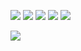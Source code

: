 [<img src="https://img.shields.io/badge/website-000000?style=for-the-badge&logo=About.me&logoColor=white" />](https://www.arjunmahar.com)
[<img src="https://img.shields.io/badge/LinkedIn-0077B5?style=for-the-badge&logo=linkedin&logoColor=white" />](https://www.linkedin.com/in/arjun-mahar-6067951b8/)
[<img src="https://img.shields.io/badge/Twitter-1DA1F2?style=for-the-badge&logo=twitter&logoColor=whitetwi" />](https://twitter.com/Arjun_Mahar1)
[<img src="https://img.shields.io/badge/Instagram-E4405F?style=for-the-badge&logo=instagram&logoColor=white" />](https://www.instagram.com/ak_codes)
![](https://komarev.com/ghpvc/?username=arjun544&style=for-the-badge)

![](https://github-readme-streak-stats.herokuapp.com/?user=arjun544)


